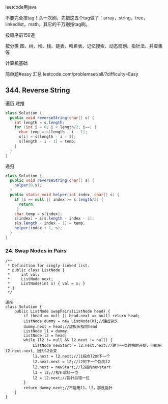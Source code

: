 
leetcode用java

不要完全按tag！头一次刷，先把这五个tag做了：array，string，tree，linkedlist，math，其它的千万别按tag刷。

按顺序前150道

按分类   图、树、堆、栈、链表、哈希表、记忆搜索、动态规划、指针法、并查集等



计算机基础

简单题#easy 汇总
leetcode.com/problemset/all/?difficulty=Easy




## 344. Reverse String

遍历 递推
```java
class Solution {
  public void reverseString(char[] s) {
    int length = s.length;
    for (int i = 0; i < length/2; i==) {
      char temp = s[length - i - 1];
      s[i] = s[length - i - 1];
      s[length - i - 1] = temp;
    }
  }
}
```

递归
```java
class Solution {
  public void reverseString(char[] s) {
    helper(0,s);
  )
  public static void helper(int index, char[] s) {
    if (s == null || index >= s.length/2) {
      return;
     }
    char temp = s[index];
    s[index] = s[s.length - index - 1];
    s[s.length - index - 1] = temp;
    helper(index + 1, s);
  }
}
```


### 24. Swap Nodes in Pairs
```
/**
 * Definition for singly-linked list.
 * public class ListNode {
 *     int val;
 *     ListNode next;
 *     ListNode(int x) { val = x; }
 * }
 */
 
递推 
class Solution {
    public ListNode swapPairs(ListNode head) {
        if (head == null || head.next == null) return head;
        ListNode dummy = new ListNode(0);//建虚拟头
        dummy.next = head;//虚拟头指向head
        ListNode l1 = dummy;
        ListNode l2 = head;
        while (l2 != null && l2.next != null) {
            ListNode newStart = l2.next.next;//建下一次转换的开始，不能用l2.next.next, 因为l2会变
            l1.next = l2.next;//l1指向l2的下一个
            l2.next.next = l2;//l2的下一个指向l2
            l2.next = newStart;//l2指向newstart
            l1 = l2;//指针后错一位
            l2 = l2.next;//指针后错一位
        }
        return dummy.next;//不能用l1，l2，那是指针
    }
}
